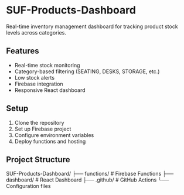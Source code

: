 # SUF-Products-Dashboard

Real-time inventory management dashboard for tracking product stock levels across categories.

## Features
- Real-time stock monitoring
- Category-based filtering (SEATING, DESKS, STORAGE, etc.)
- Low stock alerts
- Firebase integration
- Responsive React dashboard

## Setup

1. Clone the repository
2. Set up Firebase project
3. Configure environment variables
4. Deploy functions and hosting

## Project Structure
SUF-Products-Dashboard/
├── functions/ # Firebase Functions
├── dashboard/ # React Dashboard
├── .github/ # GitHub Actions
└── Configuration files
